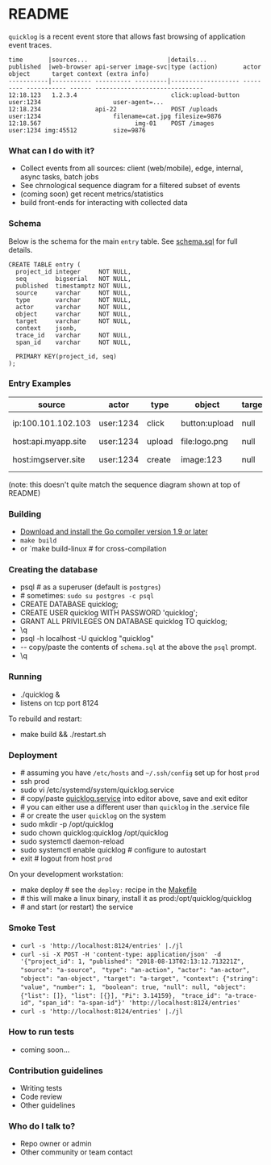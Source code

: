 # README #

`quicklog` is a recent event store that allows fast browsing of application event traces.

```
time       |sources...                      |details...
published  |web-browser api-server image-svc|type (action)       actor     object      target context (extra info)
-----------|----------- ---------- ---------|------------------- --------- ----------- ------ ------------------------------
12:18.123   1.2.3.4                          click:upload-button user:1234                    user-agent=... 
12:18.234               api-22               POST /uploads       user:1234                    filename=cat.jpg filesize=9876
12:18.567                          img-01    POST /images        user:1234 img:45512          size=9876
```

### What can I do with it? ###

* Collect events from all sources: client (web/mobile), edge, internal, async tasks, batch jobs
* See chrnological sequence diagram for a filtered subset of events
* (coming soon) get recent metrics/statistics
* build front-ends for interacting with collected data

### Schema

Below is the schema for the main `entry` table. See [schema.sql](schema.sql) for full details.

```
CREATE TABLE entry (
  project_id integer     NOT NULL,
  seq        bigserial   NOT NULL,
  published  timestamptz NOT NULL,
  source     varchar     NOT NULL,
  type       varchar     NOT NULL,
  actor      varchar     NOT NULL,
  object     varchar     NOT NULL,
  target     varchar     NOT NULL,
  context    jsonb,
  trace_id   varchar     NOT NULL,
  span_id    varchar     NOT NULL,

  PRIMARY KEY(project_id, seq)
);
```

### Entry Examples

| source              | actor     | type   | object        | target    | context              |
| ------------------- | --------  | ------ | ------------- | --------- | -------------------- |
| ip:100.101.102.103  | user:1234 | click  | button:upload | null      | {"page": "/photos"}  |
| host:api.myapp.site | user:1234 | upload | file:logo.png | null      | null                 |
| host:imgserver.site | user:1234 | create | image:123     | null      | {"file": "logo.png"} |

(note: this doesn't quite match the sequence diagram shown at top of README)

### Building ###

* [Download and install the Go compiler version 1.9 or later](https://golang.org/dl/)
* `make build`
* or `make build-linux # for cross-compilation

### Creating the database ###

* psql # as a superuser (default is `postgres`)
* \# sometimes: `sudo su postgres -c psql`
* CREATE DATABASE quicklog;
* CREATE USER quicklog WITH PASSWORD 'quicklog';
* GRANT ALL PRIVILEGES ON DATABASE quicklog TO quicklog;
* \q
* psql -h localhost -U quicklog "quicklog"
* -- copy/paste the contents of `schema.sql` at the above the `psql` prompt.
* \q

### Running ###

* ./quicklog &
* listens on tcp port 8124

To rebuild and restart:

* make build && ./restart.sh

### Deployment ###

* \# assuming you have `/etc/hosts` and `~/.ssh/config` set up for host `prod`
* ssh prod
* sudo vi /etc/systemd/system/quicklog.service
* \# copy/paste [quicklog.service](quicklog.service) into editor above, save and exit editor
* \# you can either use a different user than `quicklog` in the .service file
* \# or create the user `quicklog` on the system
* sudo mkdir -p /opt/quicklog
* sudo chown quicklog:quicklog /opt/quicklog
* sudo systemctl daemon-reload
* sudo systemctl enable quicklog # configure to autostart
* exit # logout from host `prod`

On your development workstation:

* make deploy # see the `deploy:` recipe in the [Makefile](Makefile)
* \# this will make a linux binary, install it as prod:/opt/quicklog/quicklog
* \# and start (or restart) the service

### Smoke Test ###

* `curl -s 'http://localhost:8124/entries' |./jl`
* `curl -si -X POST -H 'content-type: application/json' `
   `-d '{"project_id": 1, "published": "2018-08-13T02:13:12.713221Z", "source": "a-source", `
   `"type": "an-action", "actor": "an-actor", `
   `"object": "an-object", "target": "a-target", "context": {"string": "value", "number": 1, `
   `"boolean": true, "null": null, "object": {"list": []}, "list": [{}], "Pi": 3.14159}, `
   `"trace_id": "a-trace-id", "span_id": "a-span-id"}' 'http://localhost:8124/entries'`
* `curl -s 'http://localhost:8124/entries' |./jl`

### How to run tests ###

* coming soon...

### Contribution guidelines ###

* Writing tests
* Code review
* Other guidelines

### Who do I talk to? ###

* Repo owner or admin
* Other community or team contact
